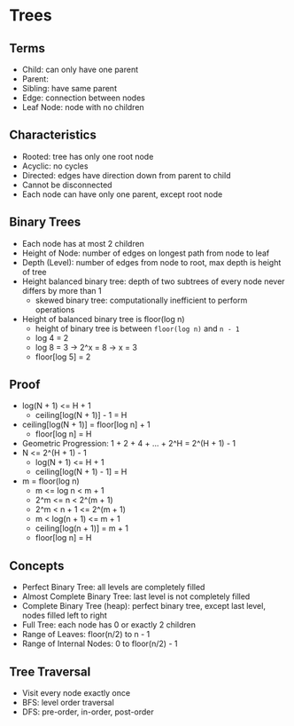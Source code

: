 # Trees

## Terms

- Child: can only have one parent
- Parent:
- Sibling: have same parent
- Edge: connection between nodes
- Leaf Node: node with no children

## Characteristics

- Rooted: tree has only one root node
- Acyclic: no cycles
- Directed: edges have direction down from parent to child
- Cannot be disconnected
- Each node can have only one parent, except root node

## Binary Trees

- Each node has at most 2 children
- Height of Node: number of edges on longest path from node to leaf
- Depth (Level): number of edges from node to root, max depth is height of tree
- Height balanced binary tree: depth of two subtrees of every node never differs by more than 1
    - skewed binary tree: computationally inefficient to perform operations
- Height of balanced binary tree is floor(log n)
    - height of binary tree is between `floor(log n)` and `n - 1`
    - log 4 = 2
    - log 8 = 3 -> 2^x = 8 -> x = 3
    - floor[log 5] = 2

## Proof

- log(N + 1) <= H + 1
    - ceiling[log(N + 1)] - 1 = H
- ceiling[log(N + 1)] = floor[log n] + 1
    - floor[log n] = H
- Geometric Progression: 1 + 2 + 4 + ... + 2^H = 2^(H + 1) - 1
- N <= 2^(H + 1) - 1
    - log(N + 1) <= H + 1
    - ceiling[log(N + 1) - 1] = H
- m = floor(log n)
    - m <= log n < m + 1
    - 2^m <= n < 2^(m + 1)
    - 2^m < n + 1 <= 2^(m + 1)
    - m < log(n + 1) <= m + 1
    - ceiling[log(n + 1)] = m + 1
    - floor[log n] = H

## Concepts

- Perfect Binary Tree: all levels are completely filled
- Almost Complete Binary Tree: last level is not completely filled
- Complete Binary Tree (heap): perfect binary tree, except last level, nodes filled left to right
- Full Tree: each node has 0 or exactly 2 children
- Range of Leaves: floor(n/2) to n - 1
- Range of Internal Nodes: 0 to floor(n/2) - 1

## Tree Traversal

- Visit every node exactly once
- BFS: level order traversal
- DFS: pre-order, in-order, post-order
